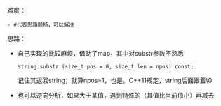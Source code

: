 难度：

	- #代表思路顺畅，可以解决

思路：

- 自己实现的比较麻烦，借助了map，其中对substr参数不熟悉

  ```
  string substr (size_t pos = 0, size_t len = npos) const;
  ```

  记住其返回string，就算npos=1，也是。C++11规定，string后面跟着\0

- 也可以逆向分析，如果大于某值，遇到特殊的（其值比当前值小）再减去